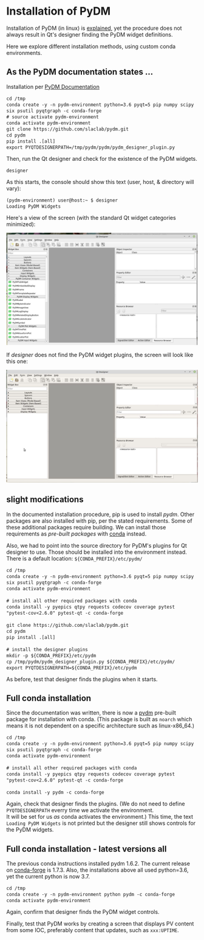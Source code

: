 # Installation of PyDM

Installation of PyDM (in linux) is [explained](http://slaclab.github.io/pydm/installation.html),
yet the procedure does not always result in Qt's designer
finding the PyDM widget definitions.

Here we explore different installation methods,
using custom conda environments.

## As the PyDM documentation states ...

Installation per [PyDM Documentation](http://slaclab.github.io/pydm/installation.html)

```
cd /tmp
conda create -y -n pydm-environment python=3.6 pyqt=5 pip numpy scipy six psutil pyqtgraph -c conda-forge
# source activate pydm-environment
conda activate pydm-environment
git clone https://github.com/slaclab/pydm.git
cd pydm
pip install .[all]
export PYQTDESIGNERPATH=/tmp/pydm/pydm/pydm_designer_plugin.py
```

Then, run the Qt designer and check for the existence of the PyDM widgets.

```
designer
```

As this starts, the console should show this text (user, host, & directory will vary):

```
(pydm-environment) user@host:~ $ designer
Loading PyDM Widgets
```

Here's a view of the screen (with the standard Qt widget categories minimized):

![Designer, showing PyDM widget controls](expected.jpg)

If *designer* does not find the PyDM widget plugins, the screen will look like this one:

![Designer, missing controls for PyDM widgets](fails.jpg)

## slight modifications

In the documented installation procedure, pip is used to install *pydm*.
Other packages are also installed with pip, per the stated requirements.
Some of these additional packages require building.
We can install those requirements as *pre-built packages* with [conda]() instead.

Also, we had to point into the source directory for PyDM's plugins
for Qt designer to use.  Those should be installed into the environment
instead.  There is a default location: `${CONDA_PREFIX}/etc/pydm/`

```
cd /tmp
conda create -y -n pydm-environment python=3.6 pyqt=5 pip numpy scipy six psutil pyqtgraph -c conda-forge
conda activate pydm-environment

# install all other required packages with conda
conda install -y pyepics qtpy requests codecov coverage pytest "pytest-cov<2.6.0" pytest-qt -c conda-forge

git clone https://github.com/slaclab/pydm.git
cd pydm
pip install .[all]

# install the designer plugins
mkdir -p ${CONDA_PREFIX}/etc/pydm
cp /tmp/pydm/pydm_designer_plugin.py ${CONDA_PREFIX}/etc/pydm/
export PYQTDESIGNERPATH=${CONDA_PREFIX}/etc/pydm
```

As before, test that designer finds the plugins when it starts.

## Full conda installation

Since the documentation was written, there is now a 
[pydm](https://anaconda.org/conda-forge/pydm)
pre-built package for installation with conda.
(This package is built as `noarch` which means it is not dependent
on a specific architecture such as linux-x86_64.)

```
cd /tmp
conda create -y -n pydm-environment python=3.6 pyqt=5 pip numpy scipy six psutil pyqtgraph -c conda-forge
conda activate pydm-environment

# install all other required packages with conda
conda install -y pyepics qtpy requests codecov coverage pytest "pytest-cov<2.6.0" pytest-qt -c conda-forge

conda install -y pydm -c conda-forge
```

Again, check that designer finds the plugins.  (We do not need to define
`PYQTDESIGNERPATH` everry time we activate the environment.  
It will be set for us *as* conda activates the environment.)
This time, the text `Loading PyDM Widgets` is not printed but
the designer still shows controls for the PyDM widgets.

## Full conda installation - latest versions all

The previous conda instructions installed pydm 1.6.2.
The current release on [conda-forge](https://anaconda.org/search?q=pydm)
is 1.7.3.  Also, the installations above all used python=3.6, 
yet the current python is now 3.7. 

```
cd /tmp
conda create -y -n pydm-environment python pydm -c conda-forge
conda activate pydm-environment
```

Again, confirm that designer finds the PyDM widget controls.

Finally, test that PyDM works by creating a screen that displays
PV content from some IOC, preferably content that updates, such as
`xxx:UPTIME`.
